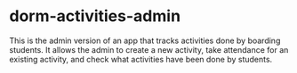 # dorm-activities-admin

This is the admin version of an app that tracks activities done by boarding students.  It allows the admin to create a new activity, take attendance for an existing activity, and check what activities have been done by students.
